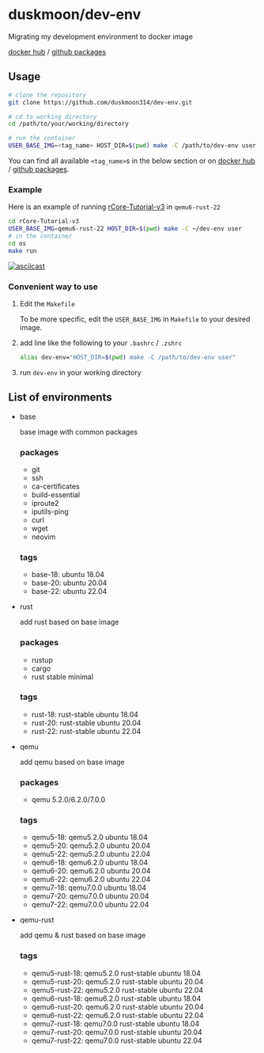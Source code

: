 # duskmoon/dev-env

Migrating my development environment to docker image

[docker hub](https://hub.docker.com/repository/docker/duskmoon/dev-env) / [github packages](https://github.com/duskmoon314/dev-env/pkgs/container/dev-env)

## Usage

```bash
# clone the repository
git clone https://github.com/duskmoon314/dev-env.git

# cd to working directory
cd /path/to/your/working/directory

# run the container
USER_BASE_IMG=<tag_name> HOST_DIR=$(pwd) make -C /path/to/dev-env user
```

You can find all available `<tag_name>`s in the below section or on [docker hub](https://hub.docker.com/repository/docker/duskmoon/dev-env) / [github packages](https://github.com/duskmoon314/dev-env/pkgs/container/dev-env).

### Example

Here is an example of running [rCore-Tutorial-v3](https://github.com/LearningOS/rCore-Tutorial-v3) in `qemu6-rust-22`

```bash
cd rCore-Tutorial-v3
USER_BASE_IMG=qemu6-rust-22 HOST_DIR=$(pwd) make -C ~/dev-env user
# in the container
cd os
make run
```

[![asciicast](https://asciinema.org/a/491777.svg)](https://asciinema.org/a/491777)

### Convenient way to use

1. Edit the `Makefile`

   To be more specific, edit the `USER_BASE_IMG` in `Makefile` to your desired image.

2. add line like the following to your `.bashrc` / `.zshrc`

   ```bash
   alias dev-env="HOST_DIR=$(pwd) make -C /path/to/dev-env user"
   ```

3. run `dev-env` in your working directory

## List of environments

- base

  base image with common packages

  ### packages

  - git
  - ssh
  - ca-certificates
  - build-essential
  - iproute2
  - iputils-ping
  - curl
  - wget
  - neovim

  ### tags

  - base-18: ubuntu 18.04
  - base-20: ubuntu 20.04
  - base-22: ubuntu 22.04

- rust

  add rust based on base image

  ### packages

  - rustup
  - cargo
  - rust stable minimal

  ### tags

  - rust-18: rust-stable ubuntu 18.04
  - rust-20: rust-stable ubuntu 20.04
  - rust-22: rust-stable ubuntu 22.04

- qemu

  add qemu based on base image

  ### packages

  - qemu 5.2.0/6.2.0/7.0.0

  ### tags

  - qemu5-18: qemu5.2.0 ubuntu 18.04
  - qemu5-20: qemu5.2.0 ubuntu 20.04
  - qemu5-22: qemu5.2.0 ubuntu 22.04
  - qemu6-18: qemu6.2.0 ubuntu 18.04
  - qemu6-20: qemu6.2.0 ubuntu 20.04
  - qemu6-22: qemu6.2.0 ubuntu 22.04
  - qemu7-18: qemu7.0.0 ubuntu 18.04
  - qemu7-20: qemu7.0.0 ubuntu 20.04
  - qemu7-22: qemu7.0.0 ubuntu 22.04

- qemu-rust

  add qemu & rust based on base image

  ### tags

  - qemu5-rust-18: qemu5.2.0 rust-stable ubuntu 18.04
  - qemu5-rust-20: qemu5.2.0 rust-stable ubuntu 20.04
  - qemu5-rust-22: qemu5.2.0 rust-stable ubuntu 22.04
  - qemu6-rust-18: qemu6.2.0 rust-stable ubuntu 18.04
  - qemu6-rust-20: qemu6.2.0 rust-stable ubuntu 20.04
  - qemu6-rust-22: qemu6.2.0 rust-stable ubuntu 22.04
  - qemu7-rust-18: qemu7.0.0 rust-stable ubuntu 18.04
  - qemu7-rust-20: qemu7.0.0 rust-stable ubuntu 20.04
  - qemu7-rust-22: qemu7.0.0 rust-stable ubuntu 22.04

```

```
